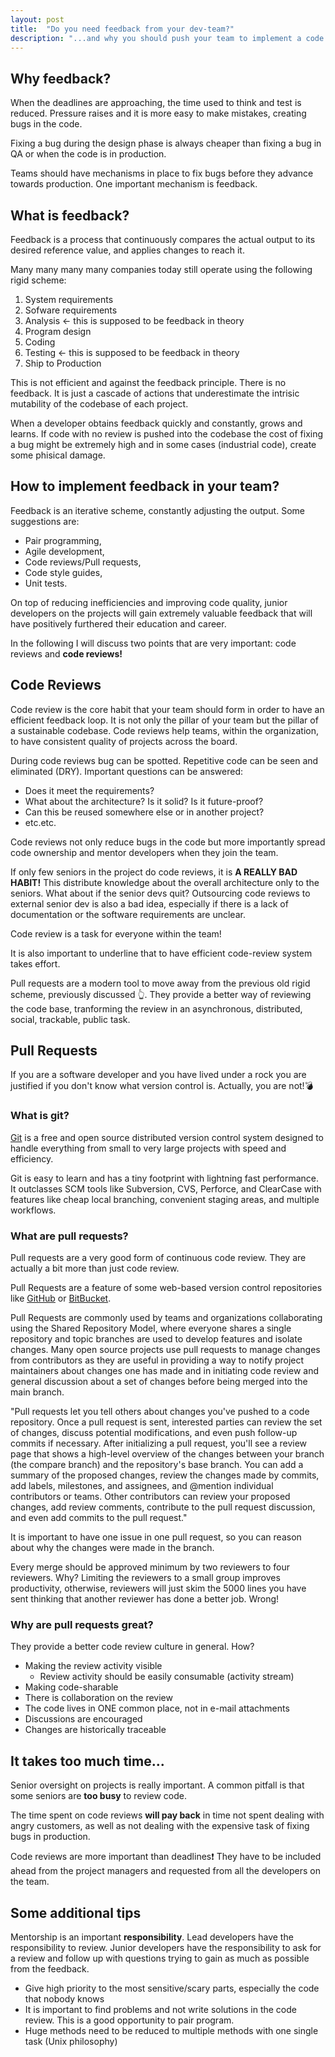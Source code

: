 ```yaml
---
layout: post
title:  "Do you need feedback from your dev-team?"
description: "...and why you should push your team to implement a code review system!"
---
```


## Why feedback?

When the deadlines are approaching, the time used to think and test is reduced. Pressure raises and it is more easy to make mistakes, creating bugs in the code.

Fixing a bug during the design phase is always cheaper than fixing a bug in QA or when the code is in production.

Teams should have mechanisms in place to fix bugs before they advance towards production. One important mechanism is feedback.

## What is feedback?

Feedback is a process that continuously compares the actual output to its desired reference value, and applies changes to reach it. 

Many many many many companies today still operate using the following rigid scheme:

1. System requirements
2. Sofware requirements 
3. Analysis <- this is supposed to be feedback in theory
4. Program design
5. Coding
6. Testing  <- this is supposed to be feedback in theory
7. Ship to Production

This is not efficient and against the feedback principle. There is no feedback. It is just a cascade of actions that underestimate the intrisic mutability of the codebase of each project.

When a developer obtains feedback quickly and constantly, grows and learns. If code with no review is pushed into the codebase the cost of fixing a bug might be extremely high and in some cases (industrial code), create some phisical damage.


## How to implement feedback in your team?

Feedback is an iterative scheme, constantly adjusting the output. Some suggestions are:

- Pair programming,
- Agile development,
- Code reviews/Pull requests,
- Code style guides,
- Unit tests. 

On top of reducing inefficiencies and improving code quality, junior developers on the projects will gain extremely valuable feedback that will have positively furthered their education and career.

In the following I will discuss two points that are very important: code reviews and **code reviews!**

## Code Reviews

Code review is the core habit that your team should form in order to have an efficient feedback loop. It is not only the pillar of your team but the pillar of a sustainable codebase. Code reviews help teams, within the organization, to have consistent quality of projects across the board.

During code reviews bug can be spotted. Repetitive code can be seen and eliminated (DRY). Important questions can be answered: 
- Does it meet the requirements? 
- What about the architecture? Is it solid? Is it future-proof? 
- Can this be reused somewhere else or in another project?
- etc.etc.

Code reviews not only reduce bugs in the code but more importantly spread code ownership and mentor developers when they join the team.

If only few seniors in the project do code reviews, it is **A REALLY BAD HABIT!**
This distribute knowledge about the overall architecture only to the seniors. What about if the senior devs quit? Outsourcing code reviews to external senior dev is also a bad idea, especially if there is a lack of documentation or the software requirements are unclear. 

Code review is a task for everyone within the team!

It is also important to underline that to have efficient code-review system takes effort.

Pull requests are a modern tool to move away from the previous old rigid scheme, previously discussed 👆. They provide a better way of reviewing the code base, tranforming the review in an asynchronous, distributed, social, trackable, public task.


## Pull Requests
If you are a software developer and you have lived under a rock you are justified if you don't know what version control is. Actually, you are not!💣

### What is git?
[Git](https://git-scm.com/) is a free and open source distributed version control system designed to handle everything from small to very large projects with speed and efficiency.

Git is easy to learn and has a tiny footprint with lightning fast performance. It outclasses SCM tools like Subversion, CVS, Perforce, and ClearCase with features like cheap local branching, convenient staging areas, and multiple workflows.

### What are pull requests?
Pull requests are a very good form of continuous code review. They are actually a bit more than just code review. 

Pull Requests are a feature of some web-based version control repositories like [GitHub](https://github.com/) or [BitBucket](https://bitbucket.org/).

Pull Requests are commonly used by teams and organizations collaborating using the Shared Repository Model, where everyone shares a single repository and topic branches are used to develop features and isolate changes. Many open source projects use pull requests to manage changes from contributors as they are useful in providing a way to notify project maintainers about changes one has made and in initiating code review and general discussion about a set of changes before being merged into the main branch.

"Pull requests let you tell others about changes you've pushed to a code repository. Once a pull request is sent, interested parties can review the set of changes, discuss potential modifications, and even push follow-up commits if necessary.
After initializing a pull request, you'll see a review page that shows a high-level overview of the changes between your branch (the compare branch) and the repository's base branch. You can add a summary of the proposed changes, review the changes made by commits, add labels, milestones, and assignees, and @mention individual contributors or teams.
Other contributors can review your proposed changes, add review comments, contribute to the pull request discussion, and even add commits to the pull request."

It is important to have one issue  in one pull request, so you can reason about why the changes were made in the branch.

Every merge should be approved minimum by two reviewers to four reviewers. Why? Limiting the reviewers to a small group improves productivity, otherwise, reviewers will just skim the 5000 lines you have sent thinking that another reviewer has done a better job. Wrong!


### Why are pull requests great?

They provide a better code review culture in general. How?

- Making the review activity visible
    + Review activity should be easily consumable (activity stream)
- Making code-sharable
- There is collaboration on the review
- The code lives in ONE common place, not in e-mail attachments
- Discussions are encouraged
- Changes are historically traceable


## It takes too much time...

Senior oversight on projects is really important. A common pitfall is that some seniors are __too busy__ to review code.

The time spent on code reviews **will pay back** in time not spent dealing with angry customers, as well as not dealing with the expensive task of fixing bugs in production.

Code reviews are more important than deadlines❗ They have to be included ahead from the project managers and requested from all the developers on the team.

## Some additional tips

Mentorship is an important **responsibility**. Lead developers have the responsibility to review. Junior developers have the responsibility to ask for a review and follow up with questions trying to gain as much as possible from the feedback.

- Give high priority to the most sensitive/scary parts, especially the code that nobody knows
- It is important to find problems and not write solutions in the code review. This is a good opportunity to pair program.
- Huge methods need to be reduced to multiple methods with one single task (Unix philosophy)

